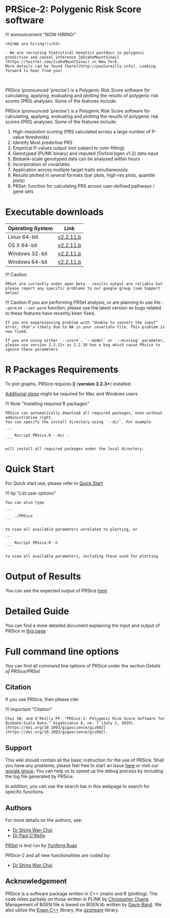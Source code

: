 <h1>PRSice-2: Polygenic Risk Score software</h1>
 
!!! announcement "NOW HIRING!"

    <h2>We are hiring!!</h2>

    - We are recruting Statistical Genetics postdocs in polygenic prediction and causal inference [@IcahnMountSinai](https://twitter.com/IcahnMountSinai) in New York.
    More details can be found [here](http://pauloreilly.info). Looking forward to hear from you!
<br/>

PRSice (pronounced 'precise') is a Polygenic Risk Score software for calculating, applying, evaluating and plotting the results of polygenic risk scores (PRS) analyses. Some of the features include:


PRSice (pronounced 'precise') is a Polygenic Risk Score software for calculating, applying, evaluating and plotting the results of polygenic risk scores (PRS) analyses. Some of the features include:

1. High-resolution scoring (PRS calculated across a large number of P-value thresholds)
2. Identify Most predictive PRS
3. Empirical P-values output (not subject to over-fitting)
4. Genotyped (PLINK binary) and imputed (Oxford bgen v1.2) data input
5. Biobank-scale genotyped data can be analysed within hours
6. Incorporation of covariates
7. Application across multiple target traits simultaneously
8. Results plotted in several formats (bar plots, high-res plots, quantile plots)
9. PRSet: function for calculating PRS across user-defined pathways / gene sets

# Executable downloads
| Operating System | Link |
| -----------------|:----:|
| Linux 64-bit | [v2.2.11.b](https://github.com/choishingwan/PRSice/releases/download/2.2.11/PRSice_linux.nightly.zip) |
| OS X 64-bit | [v2.2.11.b](https://github.com/choishingwan/PRSice/releases/download/2.2.11/PRSice_mac.nightly.zip) |
| Windows 32-bit | [v2.2.11.b](https://github.com/choishingwan/PRSice/releases/download/2.2.11/PRSice_win32.nightly.zip) |
| Windows 64-bit | [v2.2.11.b](https://github.com/choishingwan/PRSice/releases/download/2.2.11/PRSice_win64.nightly.zip) |

!!! Caution 

    PRSet are currently under open beta - results output are reliable but please report any specific problems to our google group (see Support below)

!!! Caution
	If you are performing PRSet analysis, or are planning to use the `--perm` or `--set-perm` function, please use the latest version as bugs related to these features have recently been fixed.

	If you are expereiencing problem with "Unable to convert the input" error, that's likely due to NA in your covariate file. This problem is now fixed. 

	If you are using either `--score`, `--model` or `--missing` parameter, please use version 2.2.11+ as 2.2.10 has a bug which cause PRsice to ignore these parameters

# R Packages Requirements

To plot graphs, PRSice requires [R](https://www.r-project.org/) (**version 3.2.3+**) installed.

[Additional steps](extra_steps.md) might be required for Mac and Windows users.

!!! Note "Installing required R packages" 

    PRSice can automatically download all required packages, even without administrative right.
    You can specify the install directory using `--dir`. For example

    ```
        Rscript PRSice.R --dir .
    ```

    will install all required packages under the local directory.

# Quick Start
For Quick start use, please refer to [Quick Start](quick_start.md)

!!! tip "List user options"

    You can also type

    ```
        ./PRSice
    ```

    to view all available parameters unrelated to plotting, or

    ```
        Rscript PRSice.R -h
    ```

    to view all available parameters, including those used for plotting

# Output of Results
You can see the expected output of PRSice [here](step_by_step.md#output-of-results)

# Detailed Guide
You can find a more detailed document explaining the input and output of PRSice in [this page](step_by_step.md)

# Full command line options
You can find all command line options of PRSice under the section *Details of PRSice/PRSet*

## Citation
If you use PRSice, then please cite:

!!! important "Citation"

	Choi SW, and O’Reilly PF. "PRSice-2: Polygenic Risk Score Software for Biobank-Scale Data." GigaScience 8, no. 7 (July 1, 2019). [https://doi.org/10.1093/gigascience/giz082](https://doi.org/10.1093/gigascience/giz082).


## Support
This wiki should contain all the basic instruction for the use of PRSice.
Shall you have any problems, please feel free to start an issue [here](https://github.com/choishingwan/PRSice/issues) or visit our [google group](https://groups.google.com/forum/#!forum/prsice).
You can help us to speed up the debug process by including the log file generated by PRSice.

In addition, you can use the search bar in this webpage to search for specific functions. 

## Authors
For more details on the authors, see:

- [Dr Shing Wan Choi](https:choishingwan.github.io)
- [Dr Paul O'Reilly](http://www.pauloreilly.info/)

[PRSet](prset_detail.md) is test run by [Yunfeng Ruan](https://www.researchgate.net/profile/Yunfeng_Ruan2)

PRSice-2 and all new functionalities are coded by:

- [Dr Shing Wan Choi](https://choishingwan.github.io)


## Acknowledgement
PRSice is a software package written in C++ (main) and R (plotting).
The code relies partially on those written in PLINK by [Christopher Chang](https://www.cog-genomics.org/software).
Management of BGEN file is based on BGEN lib written by [Gavin Band](https://bitbucket.org/gavinband/bgen).
We also utilize the [Eigen C++](https://eigen.tuxfamily.org) library, the [gzstream](http://www.cs.unc.edu/Research/compgeom/gzstream/) library. 

